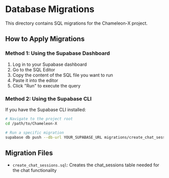 # Database Migrations

This directory contains SQL migrations for the Chameleon-X project.

## How to Apply Migrations

### Method 1: Using the Supabase Dashboard

1. Log in to your Supabase dashboard
2. Go to the SQL Editor
3. Copy the content of the SQL file you want to run
4. Paste it into the editor
5. Click "Run" to execute the query

### Method 2: Using the Supabase CLI

If you have the Supabase CLI installed:

```bash
# Navigate to the project root
cd /path/to/Chameleon-X

# Run a specific migration
supabase db push --db-url YOUR_SUPABASE_URL migrations/create_chat_sessions.sql
```

## Migration Files

- `create_chat_sessions.sql`: Creates the chat_sessions table needed for the chat functionality 